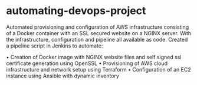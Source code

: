 # automating-devops-project

Automated provisioning and configuration of AWS infrastructure consisting of a Docker container with an SSL secured website on a NGINX server. With the infrastructure, configuration and pipeline all available as code. Created a pipeline script in Jenkins to automate:

•	Creation of Docker image with NGINX website files and self signed ssl certificate generation using OpenSSL
•	Provisioning of AWS cloud infrastructure and network setup using Terraform
•	Configuration of an EC2 instance using Ansible with dynamic inventory
